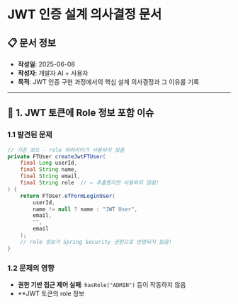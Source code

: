 # JWT 인증 설계 의사결정 문서

## 📋 문서 정보
- **작성일**: 2025-06-08
- **작성자**: 개발자 AI + 사용자
- **목적**: JWT 인증 구현 과정에서의 핵심 설계 의사결정과 그 이유를 기록

---

## 🤔 1. JWT 토큰에 Role 정보 포함 이슈

### 1.1 발견된 문제
```java
// 기존 코드 - role 파라미터가 사용되지 않음
private FTUser createJwtFTUser(
    final Long userId,
    final String name,
    final String email,
    final String role  // ← 추출했지만 사용하지 않음!
) {
    return FTUser.ofFormLoginUser(
        userId,
        name != null ? name : "JWT User",
        email,
        "", 
        email
    );
    // role 정보가 Spring Security 권한으로 반영되지 않음!
}
```

### 1.2 문제의 영향
- **권한 기반 접근 제어 실패**: `hasRole("ADMIN")` 등이 작동하지 않음
- **JWT 토큰의 role 정보